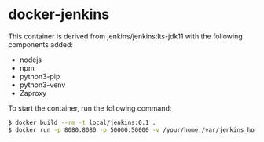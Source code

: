 # docker-jenkins

This container is derived from jenkins/jenkins:lts-jdk11 with the following components added:

* nodejs
* npm
* python3-pip
* python3-venv
* Zaproxy

To start the container, run the following command:

```sh
$ docker build --rm -t local/jenkins:0.1 .
$ docker run -p 8080:8080 -p 50000:50000 -v /your/home:/var/jenkins_home local/jenkins:0.1

```
